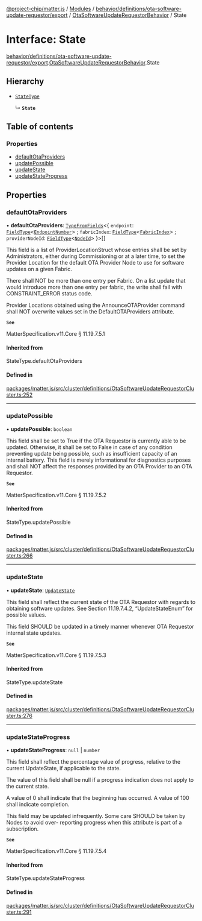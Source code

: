 [@project-chip/matter.js](../README.md) / [Modules](../modules.md) / [behavior/definitions/ota-software-update-requestor/export](../modules/behavior_definitions_ota_software_update_requestor_export.md) / [OtaSoftwareUpdateRequestorBehavior](../modules/behavior_definitions_ota_software_update_requestor_export.OtaSoftwareUpdateRequestorBehavior.md) / State

# Interface: State

[behavior/definitions/ota-software-update-requestor/export](../modules/behavior_definitions_ota_software_update_requestor_export.md).[OtaSoftwareUpdateRequestorBehavior](../modules/behavior_definitions_ota_software_update_requestor_export.OtaSoftwareUpdateRequestorBehavior.md).State

## Hierarchy

- [`StateType`](../modules/behavior_definitions_ota_software_update_requestor_export._internal_.md#statetype)

  ↳ **`State`**

## Table of contents

### Properties

- [defaultOtaProviders](behavior_definitions_ota_software_update_requestor_export.OtaSoftwareUpdateRequestorBehavior.State.md#defaultotaproviders)
- [updatePossible](behavior_definitions_ota_software_update_requestor_export.OtaSoftwareUpdateRequestorBehavior.State.md#updatepossible)
- [updateState](behavior_definitions_ota_software_update_requestor_export.OtaSoftwareUpdateRequestorBehavior.State.md#updatestate)
- [updateStateProgress](behavior_definitions_ota_software_update_requestor_export.OtaSoftwareUpdateRequestorBehavior.State.md#updatestateprogress)

## Properties

### defaultOtaProviders

• **defaultOtaProviders**: [`TypeFromFields`](../modules/tlv_export.md#typefromfields)\<\{ `endpoint`: [`FieldType`](tlv_export.FieldType.md)\<[`EndpointNumber`](../modules/datatype_export.md#endpointnumber)\> ; `fabricIndex`: [`FieldType`](tlv_export.FieldType.md)\<[`FabricIndex`](../modules/datatype_export.md#fabricindex)\> ; `providerNodeId`: [`FieldType`](tlv_export.FieldType.md)\<[`NodeId`](../modules/datatype_export.md#nodeid)\>  }\>[]

This field is a list of ProviderLocationStruct whose entries shall be set by Administrators, either
during Commissioning or at a later time, to set the Provider Location for the default OTA Provider Node
to use for software updates on a given Fabric.

There shall NOT be more than one entry per Fabric. On a list update that would introduce more than one
entry per fabric, the write shall fail with CONSTRAINT_ERROR status code.

Provider Locations obtained using the AnnounceOTAProvider command shall NOT overwrite values set in the
DefaultOTAProviders attribute.

**`See`**

MatterSpecification.v11.Core § 11.19.7.5.1

#### Inherited from

StateType.defaultOtaProviders

#### Defined in

[packages/matter.js/src/cluster/definitions/OtaSoftwareUpdateRequestorCluster.ts:252](https://github.com/project-chip/matter.js/blob/904d0c9b952b91f28a21803759c5e5c66ee4d272/packages/matter.js/src/cluster/definitions/OtaSoftwareUpdateRequestorCluster.ts#L252)

___

### updatePossible

• **updatePossible**: `boolean`

This field shall be set to True if the OTA Requestor is currently able to be updated. Otherwise, it
shall be set to False in case of any condition preventing update being possible, such as insufficient
capacity of an internal battery. This field is merely informational for diagnostics purposes and shall
NOT affect the responses provided by an OTA Provider to an OTA Requestor.

**`See`**

MatterSpecification.v11.Core § 11.19.7.5.2

#### Inherited from

StateType.updatePossible

#### Defined in

[packages/matter.js/src/cluster/definitions/OtaSoftwareUpdateRequestorCluster.ts:266](https://github.com/project-chip/matter.js/blob/904d0c9b952b91f28a21803759c5e5c66ee4d272/packages/matter.js/src/cluster/definitions/OtaSoftwareUpdateRequestorCluster.ts#L266)

___

### updateState

• **updateState**: [`UpdateState`](../enums/cluster_export.OtaSoftwareUpdateRequestor.UpdateState.md)

This field shall reflect the current state of the OTA Requestor with regards to obtaining software
updates. See Section 11.19.7.4.2, “UpdateStateEnum” for possible values.

This field SHOULD be updated in a timely manner whenever OTA Requestor internal state updates.

**`See`**

MatterSpecification.v11.Core § 11.19.7.5.3

#### Inherited from

StateType.updateState

#### Defined in

[packages/matter.js/src/cluster/definitions/OtaSoftwareUpdateRequestorCluster.ts:276](https://github.com/project-chip/matter.js/blob/904d0c9b952b91f28a21803759c5e5c66ee4d272/packages/matter.js/src/cluster/definitions/OtaSoftwareUpdateRequestorCluster.ts#L276)

___

### updateStateProgress

• **updateStateProgress**: ``null`` \| `number`

This field shall reflect the percentage value of progress, relative to the current UpdateState, if
applicable to the state.

The value of this field shall be null if a progress indication does not apply to the current state.

A value of 0 shall indicate that the beginning has occurred. A value of 100 shall indicate completion.

This field may be updated infrequently. Some care SHOULD be taken by Nodes to avoid over- reporting
progress when this attribute is part of a subscription.

**`See`**

MatterSpecification.v11.Core § 11.19.7.5.4

#### Inherited from

StateType.updateStateProgress

#### Defined in

[packages/matter.js/src/cluster/definitions/OtaSoftwareUpdateRequestorCluster.ts:291](https://github.com/project-chip/matter.js/blob/904d0c9b952b91f28a21803759c5e5c66ee4d272/packages/matter.js/src/cluster/definitions/OtaSoftwareUpdateRequestorCluster.ts#L291)
